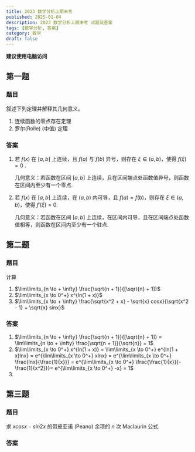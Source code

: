 ```yaml
---
title: 2023 数学分析上期末考
published: 2025-01-04
description: 2023 数学分析上期末考 试题及答案
tags: [数学分析, 答案]
category: 数学
draft: false
---
```


**建议使用电脑访问**

## 第一题
### 题目
叙述下列定理并解释其几何意义。

1) 连续函数的零点存在定理
2) 罗尔(Rolle) (中值) 定理

### 答案
1) 若 $f(x)$ 在 $[a, b]$ 上连续，且 $f(a)$ 与 $f(b)$ 异号，则存在 $\xi \in (a, b)$，使得 $f(\xi) = 0$ .
   
    几何意义：若函数在区间 $[a, b]$ 上连续，且在区间端点处函数值异号，则函数在区间内至少有一个零点.
2) 若 $f(x)$ 在 $[a, b]$ 上连续，在 $(a, b)$ 内可导，且 $f(a) = f(b)$，则存在 $\xi \in (a, b)$，使得 $f'(\xi) = 0$.

    几何意义：若函数在区间 $[a, b]$ 上连续，在区间内可导，且在区间端点处函数值相等，则函数在区间内至少有一个驻点.

## 第二题
### 题目
计算
1) $\lim\limits_{n \to + \infty} \frac{\sqrt{n + 1}}{[\sqrt{n} + 1]}$
2) $\lim\limits_{x \to 0^+} x^{ln(1 + x)}$
3) $\lim\limits_{x \to + \infty} \frac{\sqrt{x^2 + x} - \sqrt{x} cosx}{\sqrt{x^2 - 1} + \sqrt{x} sinx}$

### 答案
1) $\lim\limits_{n \to + \infty} \frac{\sqrt{n + 1}}{[\sqrt{n} + 1]} = \lim\limits_{n \to + \infty} \frac{\sqrt{n + 1}}{\sqrt{n}} = 1$
2) $\lim\limits_{x \to 0^+} x^{ln(1 + x)} = \lim\limits_{x \to 0^+} e^{ln(1 + x)lnx} = e^{\lim\limits_{x \to 0^+} xlnx} = e^{\lim\limits_{x \to 0^+} \frac{lnx}{\frac{1}{x}}} = e^{\lim\limits_{x \to 0^+} \frac{\frac{1}{x}}{-\frac{1}{x^2}}}= e^{\lim\limits_{x \to 0^+} -x} = 1$
3) 

## 第三题
### 题目
求 $x cosx − sin2x$ 的带皮亚诺 (Peano) 余项的 $n$ 次 Maclaurin 公式.

### 答案
